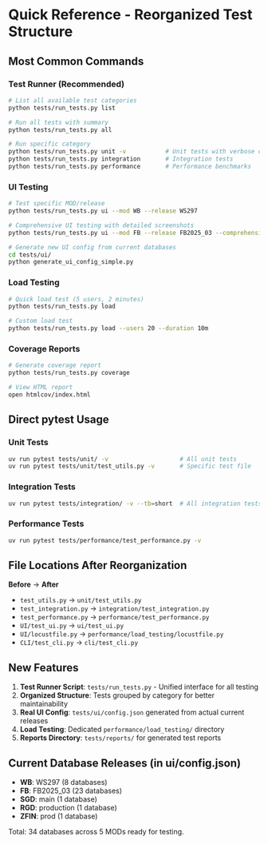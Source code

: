 # Quick Reference - Reorganized Test Structure

## Most Common Commands

### Test Runner (Recommended)
```bash
# List all available test categories
python tests/run_tests.py list

# Run all tests with summary
python tests/run_tests.py all

# Run specific category
python tests/run_tests.py unit -v           # Unit tests with verbose output
python tests/run_tests.py integration       # Integration tests
python tests/run_tests.py performance       # Performance benchmarks
```

### UI Testing
```bash
# Test specific MOD/release
python tests/run_tests.py ui --mod WB --release WS297

# Comprehensive UI testing with detailed screenshots
python tests/run_tests.py ui --mod FB --release FB2025_03 --comprehensive

# Generate new UI config from current databases
cd tests/ui/
python generate_ui_config_simple.py
```

### Load Testing
```bash
# Quick load test (5 users, 2 minutes)
python tests/run_tests.py load

# Custom load test
python tests/run_tests.py load --users 20 --duration 10m
```

### Coverage Reports
```bash
# Generate coverage report
python tests/run_tests.py coverage

# View HTML report
open htmlcov/index.html
```

## Direct pytest Usage

### Unit Tests
```bash
uv run pytest tests/unit/ -v                    # All unit tests
uv run pytest tests/unit/test_utils.py -v       # Specific test file
```

### Integration Tests
```bash
uv run pytest tests/integration/ -v --tb=short  # All integration tests
```

### Performance Tests
```bash
uv run pytest tests/performance/test_performance.py -v
```

## File Locations After Reorganization

**Before** → **After**
- `test_utils.py` → `unit/test_utils.py`
- `test_integration.py` → `integration/test_integration.py`
- `test_performance.py` → `performance/test_performance.py`
- `UI/test_ui.py` → `ui/test_ui.py`
- `UI/locustfile.py` → `performance/load_testing/locustfile.py`
- `CLI/test_cli.py` → `cli/test_cli.py`

## New Features

1. **Test Runner Script**: `tests/run_tests.py` - Unified interface for all testing
2. **Organized Structure**: Tests grouped by category for better maintainability
3. **Real UI Config**: `tests/ui/config.json` generated from actual current releases
4. **Load Testing**: Dedicated `performance/load_testing/` directory
5. **Reports Directory**: `tests/reports/` for generated test reports

## Current Database Releases (in ui/config.json)
- **WB**: WS297 (8 databases)
- **FB**: FB2025_03 (23 databases) 
- **SGD**: main (1 database)
- **RGD**: production (1 database)
- **ZFIN**: prod (1 database)

Total: 34 databases across 5 MODs ready for testing.
